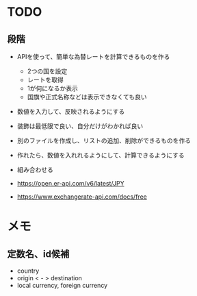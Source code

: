 # TODO

## 段階
- APIを使って、簡単な為替レートを計算できるものを作る
  - 2つの国を設定
  - レートを取得
  - 1が何になるか表示
  - 国旗や正式名称などは表示できなくても良い
- 数値を入力して、反映されるようにする
- 装飾は最低限で良い、自分だけがわかれば良い
- 別のファイルを作成し、リストの追加、削除ができるものを作る
- 作れたら、数値を入れれるようにして、計算できるようにする
- 組み合わせる

- https://open.er-api.com/v6/latest/JPY
- https://www.exchangerate-api.com/docs/free

# メモ

## 定数名、id候補
- country
- origin < - > destination
- local currency, foreign currency